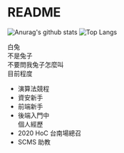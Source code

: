 # README

![Anurag's github stats](https://github-readme-stats.vercel.app/api?username=Rukiren&theme=vue-dark)
![Top Langs](https://github-readme-stats.vercel.app/api/top-langs/?username=Rukiren&layout=compact&theme=vue-dark)

白兔  
不是兔子  
不要問我兔子怎麼叫  
目前程度  
- 演算法競程
- 資安新手
- 前端新手
- 後端入門中  
個人經歷  
- 2020 HoC 台南場總召
- SCMS 助教
